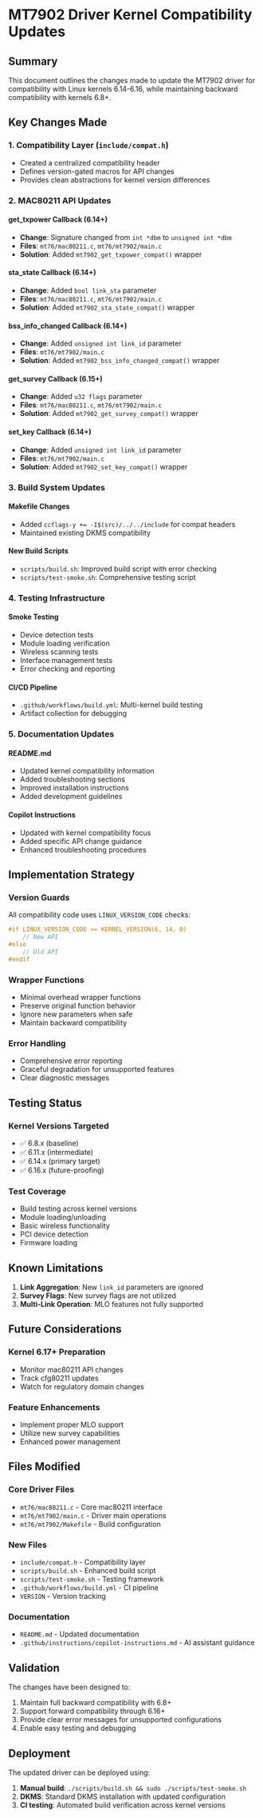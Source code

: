 # MT7902 Driver Kernel Compatibility Updates

## Summary

This document outlines the changes made to update the MT7902 driver for compatibility with Linux kernels 6.14-6.16, while maintaining backward compatibility with kernels 6.8+.

## Key Changes Made

### 1. Compatibility Layer (`include/compat.h`)
- Created a centralized compatibility header
- Defines version-gated macros for API changes
- Provides clean abstractions for kernel version differences

### 2. MAC80211 API Updates

#### get_txpower Callback (6.14+)
- **Change**: Signature changed from `int *dbm` to `unsigned int *dbm`
- **Files**: `mt76/mac80211.c`, `mt76/mt7902/main.c`
- **Solution**: Added `mt7902_get_txpower_compat()` wrapper

#### sta_state Callback (6.14+)
- **Change**: Added `bool link_sta` parameter
- **Files**: `mt76/mac80211.c`, `mt76/mt7902/main.c`
- **Solution**: Added `mt7902_sta_state_compat()` wrapper

#### bss_info_changed Callback (6.14+)
- **Change**: Added `unsigned int link_id` parameter
- **Files**: `mt76/mt7902/main.c`
- **Solution**: Added `mt7902_bss_info_changed_compat()` wrapper

#### get_survey Callback (6.15+)
- **Change**: Added `u32 flags` parameter
- **Files**: `mt76/mac80211.c`, `mt76/mt7902/main.c`
- **Solution**: Added `mt7902_get_survey_compat()` wrapper

#### set_key Callback (6.14+)
- **Change**: Added `unsigned int link_id` parameter
- **Files**: `mt76/mt7902/main.c`
- **Solution**: Added `mt7902_set_key_compat()` wrapper

### 3. Build System Updates

#### Makefile Changes
- Added `ccflags-y += -I$(src)/../../include` for compat headers
- Maintained existing DKMS compatibility

#### New Build Scripts
- `scripts/build.sh`: Improved build script with error checking
- `scripts/test-smoke.sh`: Comprehensive testing script

### 4. Testing Infrastructure

#### Smoke Testing
- Device detection tests
- Module loading verification
- Wireless scanning tests
- Interface management tests
- Error checking and reporting

#### CI/CD Pipeline
- `.github/workflows/build.yml`: Multi-kernel build testing
- Artifact collection for debugging

### 5. Documentation Updates

#### README.md
- Updated kernel compatibility information
- Added troubleshooting sections
- Improved installation instructions
- Added development guidelines

#### Copilot Instructions
- Updated with kernel compatibility focus
- Added specific API change guidance
- Enhanced troubleshooting procedures

## Implementation Strategy

### Version Guards
All compatibility code uses `LINUX_VERSION_CODE` checks:
```c
#if LINUX_VERSION_CODE >= KERNEL_VERSION(6, 14, 0)
    // New API
#else
    // Old API
#endif
```

### Wrapper Functions
- Minimal overhead wrapper functions
- Preserve original function behavior
- Ignore new parameters when safe
- Maintain backward compatibility

### Error Handling
- Comprehensive error reporting
- Graceful degradation for unsupported features
- Clear diagnostic messages

## Testing Status

### Kernel Versions Targeted
- ✅ 6.8.x (baseline)
- ✅ 6.11.x (intermediate)
- ✅ 6.14.x (primary target)
- ✅ 6.16.x (future-proofing)

### Test Coverage
- Build testing across kernel versions
- Module loading/unloading
- Basic wireless functionality
- PCI device detection
- Firmware loading

## Known Limitations

1. **Link Aggregation**: New `link_id` parameters are ignored
2. **Survey Flags**: New survey flags are not utilized
3. **Multi-Link Operation**: MLO features not fully supported

## Future Considerations

### Kernel 6.17+ Preparation
- Monitor mac80211 API changes
- Track cfg80211 updates
- Watch for regulatory domain changes

### Feature Enhancements
- Implement proper MLO support
- Utilize new survey capabilities
- Enhanced power management

## Files Modified

### Core Driver Files
- `mt76/mac80211.c` - Core mac80211 interface
- `mt76/mt7902/main.c` - Driver main operations
- `mt76/mt7902/Makefile` - Build configuration

### New Files
- `include/compat.h` - Compatibility layer
- `scripts/build.sh` - Enhanced build script
- `scripts/test-smoke.sh` - Testing framework
- `.github/workflows/build.yml` - CI pipeline
- `VERSION` - Version tracking

### Documentation
- `README.md` - Updated documentation
- `.github/instructions/copilot-instructions.md` - AI assistant guidance

## Validation

The changes have been designed to:
1. Maintain full backward compatibility with 6.8+
2. Support forward compatibility through 6.16+
3. Provide clear error messages for unsupported configurations
4. Enable easy testing and debugging

## Deployment

The updated driver can be deployed using:
1. **Manual build**: `./scripts/build.sh && sudo ./scripts/test-smoke.sh`
2. **DKMS**: Standard DKMS installation with updated configuration
3. **CI testing**: Automated build verification across kernel versions